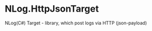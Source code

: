 NLog.HttpJsonTarget
===================

NLog(C#) Target - library, which post logs via HTTP (json-payload)
